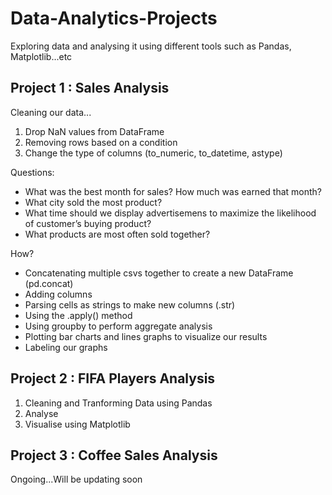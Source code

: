 # Data-Analytics-Projects
Exploring data and analysing it using different tools such as Pandas, Matplotlib...etc

## Project 1 : Sales Analysis

Cleaning our data...
1. Drop NaN values from DataFrame
2. Removing rows based on a condition
3. Change the type of columns (to_numeric, to_datetime, astype)

Questions:
- What was the best month for sales? How much was earned that month?
- What city sold the most product?
- What time should we display advertisemens to maximize the likelihood of customer’s buying product?
- What products are most often sold together?

How?
- Concatenating multiple csvs together to create a new DataFrame (pd.concat)
- Adding columns
- Parsing cells as strings to make new columns (.str)
- Using the .apply() method
- Using groupby to perform aggregate analysis
- Plotting bar charts and lines graphs to visualize our results
- Labeling our graphs

## Project 2 : FIFA Players Analysis

1. Cleaning and Tranforming Data using Pandas
2. Analyse
3. Visualise using Matplotlib

## Project 3 : Coffee Sales Analysis 

Ongoing...Will be updating soon
